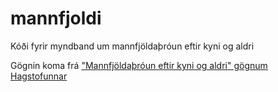 # mannfjoldi
Kóði fyrir myndband um mannfjöldaþróun eftir kyni og aldri

Gögnin koma frá ["Mannfjöldaþróun eftir kyni og aldri" gögnum Hagstofunnar](https://px.hagstofa.is/pxis/pxweb/is/Ibuar/Ibuar__mannfjoldi__1_yfirlit__Yfirlit_mannfjolda/MAN00109.px)
